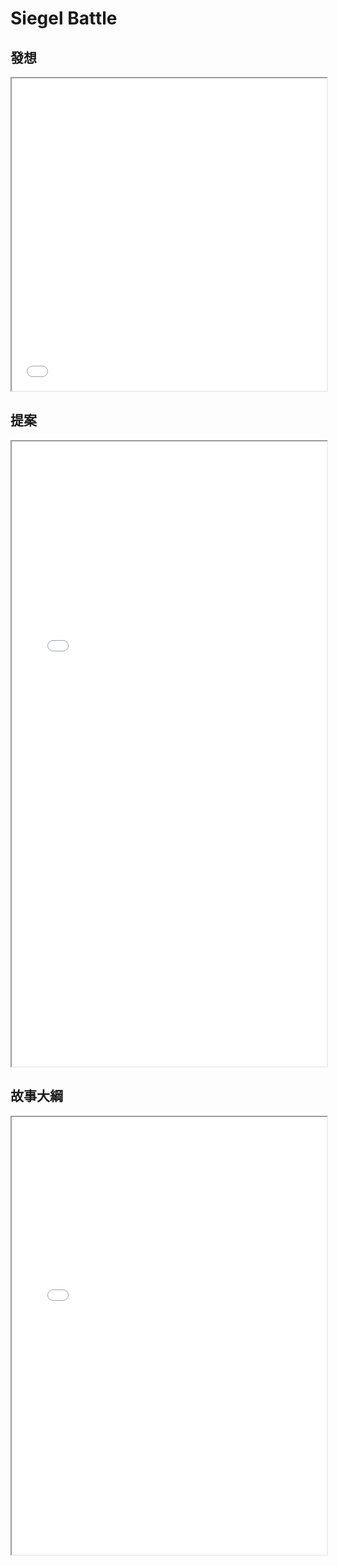 
# Siegel Battle

## 發想
<iframe src="./markmap" width="100%" height="500px"></iframe>

## 提案
<iframe src="./proposal.html" width="100%" height="1000px" style="background-color: white;"></iframe>

## 故事大綱
<iframe src="./outline.html" width="100%" height="700px" style="background-color: white;"></iframe>

